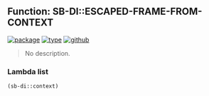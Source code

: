 ## Function: SB-DI::ESCAPED-FRAME-FROM-CONTEXT
[![package](https://img.shields.io/badge/Package-SB--DI-5f9ea0.svg?style=social&colorA=999999)](../) [![type](https://img.shields.io/badge/Type-Function-5f9ea0.svg?style=social&colorA=999999)](../#function) [![github](https://img.shields.io/badge/GitHub-View_the_source-5f9ea0.svg?style=social&colorA=999999&logo=github)](https://github.com/sbcl/sbcl/blob/master/src/code/debug-int.lisp/) 

> No description.

### Lambda list
```cl
(sb-di::context)
```
